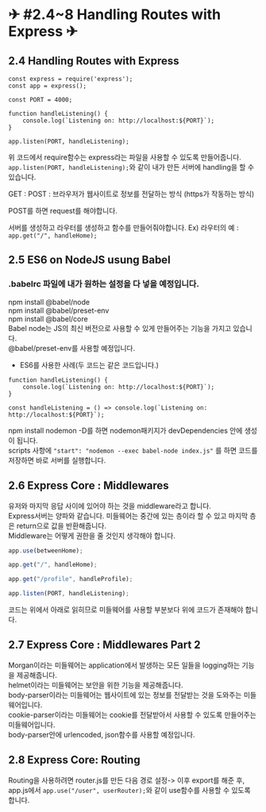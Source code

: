 # ✈ #2.4~8 Handling Routes with Express ✈

## 2.4 Handling Routes with Express

```
const express = require('express');
const app = express();

const PORT = 4000;

function handleListening() {
    console.log(`Listening on: http://localhost:${PORT}`);
}

app.listen(PORT, handleListening);
```

위 코드에서 require함수는 express라는 파일을 사용할 수 있도록 만들어줍니다.    
```app.listen(PORT, handleListening);```와 같이 내가 만든 서버에 handling을 할 수 있습니다.  

GET : 
POST : 브라우저가 웹사이트로 정보를 전달하는 방식 (https가 작동하는 방식)

POST를 하면 request를 해야합니다.

서버를 생성하고 라우터를 생성하고 함수를 만들어줘야합니다.
Ex) 라우터의 예 : ```app.get("/", handleHome);```


## 2.5 ES6 on NodeJS usung Babel

### .babelrc 파일에 내가 원하는 설정을 다 넣을 예정입니다.
npm install @babel/node  
npm install @babel/preset-env  
npm install @babel/core  
Babel node는 JS의 최신 버전으로 사용할 수 있게 만들어주는 기능을 가지고 있습니다.  
@babel/preset-env를 사용할 예정입니다.   

* ES6를 사용한 사례(두 코드는 같은 코드입니다.)
```
function handleListening() {
    console.log(`Listening on: http://localhost:${PORT}`);
}
```
```
const handleListening = () => console.log(`Listening on: http://localhost:${PORT}`);
```

npm install nodemon -D를 하면 nodemon패키지가 devDependencies 안에 생성이 됩니다.  
scripts 사항에 ```"start": "nodemon --exec babel-node index.js"``` 를 하면 코드를 저장하면 바로 서버를 실행합니다.   


## 2.6 Express Core : Middlewares

유저와 마지막 응답 사이에 있어야 하는 것을 middleware라고 합니다.  
Express서버는 양파와 같습니다. 미들웨어는 중간에 있는 층이라 할 수 있고 마지막 층은 return으로 값을 반환해줍니다.  
Middleware는 어떻게 권한을 줄 것인지 생각해야 합니다.  

```javascript
app.use(betweenHome);

app.get("/", handleHome);

app.get("/profile", handleProfile);

app.listen(PORT, handleListening);
```

코드는 위에서 아래로 읽히므로 미들웨어를 사용할 부분보다 위에 코드가 존재해야 합니다.  

## 2.7 Express Core : Middlewares Part 2

Morgan이라는 미들웨어는 application에서 발생하는 모든 일들을 logging하는 기능을 제공해줍니다.    
helmet이라는 미들웨어는 보안을 위한 기능을 제공해줍니다.    
body-parser이라는 미들웨어는 웹사이트에 있는 정보를 전달받는 것을 도와주는 미들웨어입니다.    
cookie-parser이라는 미들웨어는 cookie를 전달받아서 사용할 수 있도록 만들어주는 미들웨어입니다.  
body-parser안에 urlencoded, json함수를 사용할 예정입니다.  

## 2.8 Express Core: Routing

Routing을 사용하려면 router.js를 만든 다음 경로 설정-> 이후 export를 해준 후, app.js에서 ```app.use("/user", userRouter);```와 같이 use함수를 사용할 수 있도록 합니다.
